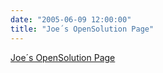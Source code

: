 ```yaml
---
date: "2005-06-09 12:00:00"
title: "Joe´s OpenSolution Page"
---
```


[Joe´s OpenSolution Page](/lemire/blog/2005/06-09-joes-opensolution-page)

